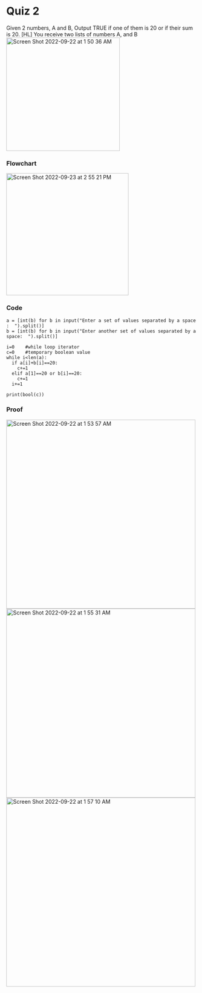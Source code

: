 # **Quiz 2**
Given 2 numbers, A and B, Output TRUE if one of them is 20 or if their sum is 20.
[HL] You receive two lists of numbers A, and B
<img width="300" alt="Screen Shot 2022-09-22 at 1 50 36 AM" src="https://user-images.githubusercontent.com/113817801/191564615-b50206bd-3151-4879-be4e-0bf15f92f87c.png">



### **Flowchart**
<img width="323" alt="Screen Shot 2022-09-23 at 2 55 21 PM" src="https://user-images.githubusercontent.com/113817801/191899704-7219d95d-73a0-4f15-ad33-71a8548f7b7c.png">



### **Code**
```
a = [int(b) for b in input("Enter a set of values separated by a space :  ").split()]
b = [int(b) for b in input("Enter another set of values separated by a space:  ").split()]

i=0    #while loop iterator
c=0    #temporary boolean value
while i<len(a):
  if a[i]+b[i]==20:
    c+=1
  elif a[1]==20 or b[i]==20:
    c+=1
  i+=1

print(bool(c))
```

### **Proof**

<img width="500" alt="Screen Shot 2022-09-22 at 1 53 57 AM" src="https://user-images.githubusercontent.com/113817801/191565324-66a6b4d0-b2df-42c1-824b-6a3d5481e0ab.png">
<img width="500" alt="Screen Shot 2022-09-22 at 1 55 31 AM" src="https://user-images.githubusercontent.com/113817801/191565616-28e16917-a932-490b-bcc8-64d7992a1b56.png">
<img width="500" alt="Screen Shot 2022-09-22 at 1 57 10 AM" src="https://user-images.githubusercontent.com/113817801/191565938-293e77b8-0160-4c7a-a37d-2554cb6ccd70.png">
